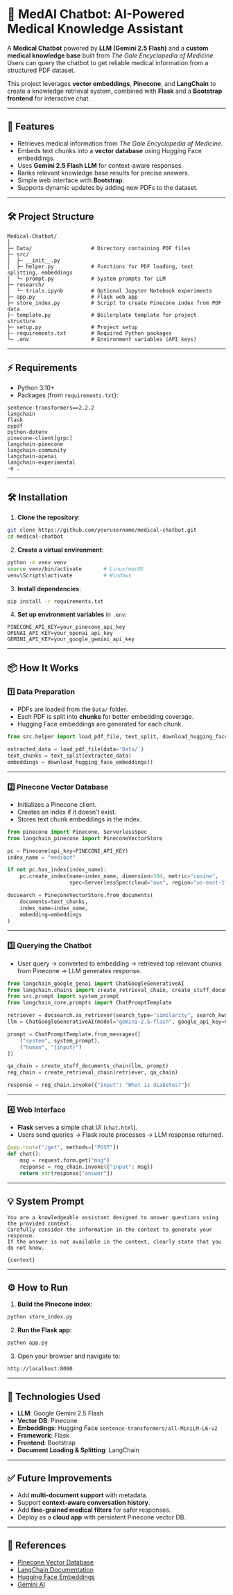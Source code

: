 # 🏥 MedAI Chatbot: AI-Powered Medical Knowledge Assistant

A **Medical Chatbot** powered by **LLM (Gemini 2.5 Flash)** and a **custom medical knowledge base** built from *The Gale Encyclopedia of Medicine*. Users can query the chatbot to get reliable medical information from a structured PDF dataset.

This project leverages **vector embeddings**, **Pinecone**, and **LangChain** to create a knowledge retrieval system, combined with **Flask** and a **Bootstrap frontend** for interactive chat.

---

## 🔹 Features

* Retrieves medical information from *The Gale Encyclopedia of Medicine*.
* Embeds text chunks into a **vector database** using Hugging Face embeddings.
* Uses **Gemini 2.5 Flash LLM** for context-aware responses.
* Ranks relevant knowledge base results for precise answers.
* Simple web interface with **Bootstrap**.
* Supports dynamic updates by adding new PDFs to the dataset.

---

## 🛠️ Project Structure

```
Medical-Chatbot/
│
├─ Data/                   # Directory containing PDF files
├─ src/
│  ├─ __init__.py
│  ├─ helper.py            # Functions for PDF loading, text splitting, embeddings
│  └─ prompt.py            # System prompts for LLM
├─ research/
│  └─ trials.ipynb         # Optional Jupyter Notebook experiments
├─ app.py                  # Flask web app
├─ store_index.py          # Script to create Pinecone index from PDF data
├─ template.py             # Boilerplate template for project structure
├─ setup.py                # Project setup
├─ requirements.txt        # Required Python packages
└─ .env                    # Environment variables (API keys)
```

---

## ⚡ Requirements

* Python 3.10+
* Packages (from `requirements.txt`):

```text
sentence-transformers==2.2.2
langchain
flask
pypdf
python-dotenv
pinecone-client[grpc]
langchain-pinecone
langchain-community
langchain-openai
langchain-experimental
-e .
```

---

## 🛠️ Installation

1. **Clone the repository**:

```bash
git clone https://github.com/yourusername/medical-chatbot.git
cd medical-chatbot
```

2. **Create a virtual environment**:

```bash
python -m venv venv
source venv/bin/activate       # Linux/macOS
venv\Scripts\activate          # Windows
```

3. **Install dependencies**:

```bash
pip install -r requirements.txt
```

4. **Set up environment variables** in `.env`:

```env
PINECONE_API_KEY=your_pinecone_api_key
OPENAI_API_KEY=your_openai_api_key
GEMINI_API_KEY=your_google_gemini_api_key
```

---

## 📦 How It Works

### 1️⃣ Data Preparation

* PDFs are loaded from the `Data/` folder.
* Each PDF is split into **chunks** for better embedding coverage.
* Hugging Face embeddings are generated for each chunk.

```python
from src.helper import load_pdf_file, text_split, download_hugging_face_embeddings

extracted_data = load_pdf_file(data='Data/')
text_chunks = text_split(extracted_data)
embeddings = download_hugging_face_embeddings()
```

---

### 2️⃣ Pinecone Vector Database

* Initializes a Pinecone client.
* Creates an index if it doesn’t exist.
* Stores text chunk embeddings in the index.

```python
from pinecone import Pinecone, ServerlessSpec
from langchain_pinecone import PineconeVectorStore

pc = Pinecone(api_key=PINECONE_API_KEY)
index_name = "medibot"

if not pc.has_index(index_name):
    pc.create_index(name=index_name, dimension=384, metric="cosine",
                    spec=ServerlessSpec(cloud="aws", region="us-east-1"))

docsearch = PineconeVectorStore.from_documents(
    documents=text_chunks,
    index_name=index_name,
    embedding=embeddings
)
```

---

### 3️⃣ Querying the Chatbot

* User query → converted to embedding → retrieved top relevant chunks from Pinecone → LLM generates response.

```python
from langchain_google_genai import ChatGoogleGenerativeAI
from langchain.chains import create_retrieval_chain, create_stuff_documents_chain
from src.prompt import system_prompt
from langchain_core.prompts import ChatPromptTemplate

retriever = docsearch.as_retriever(search_type="similarity", search_kwargs={"k":3})
llm = ChatGoogleGenerativeAI(model="gemini-2.5-flash", google_api_key=GEMINI_API_KEY)

prompt = ChatPromptTemplate.from_messages([
    ("system", system_prompt),
    ("human", "{input}")
])

qa_chain = create_stuff_documents_chain(llm, prompt)
reg_chain = create_retrieval_chain(retriever, qa_chain)

response = reg_chain.invoke({"input": "What is diabetes?"})
```

---

### 4️⃣ Web Interface

* **Flask** serves a simple chat UI (`chat.html`).
* Users send queries → Flask route processes → LLM response returned.

```python
@app.route("/get", methods=["POST"])
def chat():
    msg = request.form.get("msg")
    response = reg_chain.invoke({"input": msg})
    return str(response["answer"])
```

---

## 💡 System Prompt

```text
You are a knowledgeable assistant designed to answer questions using the provided context. 
Carefully consider the information in the context to generate your response. 
If the answer is not available in the context, clearly state that you do not know.

{context}
```

---

## ⚙️ How to Run

1. **Build the Pinecone index**:

```bash
python store_index.py
```

2. **Run the Flask app**:

```bash
python app.py
```

3. Open your browser and navigate to:

```
http://localhost:8080
```

---

## 🧩 Technologies Used

* **LLM**: Google Gemini 2.5 Flash
* **Vector DB**: Pinecone
* **Embeddings**: Hugging Face `sentence-transformers/all-MiniLM-L6-v2`
* **Framework**: Flask
* **Frontend**: Bootstrap
* **Document Loading & Splitting**: LangChain

---

## ✅ Future Improvements

* Add **multi-document support** with metadata.
* Support **context-aware conversation history**.
* Add **fine-grained medical filters** for safer responses.
* Deploy as a **cloud app** with persistent Pinecone vector DB.

---

## 📄 References

* [Pinecone Vector Database](https://www.pinecone.io/)
* [LangChain Documentation](https://www.langchain.com/docs/)
* [Hugging Face Embeddings](https://huggingface.co/sentence-transformers)
* [Gemini AI](https://developers.google.com/learn/ai)
